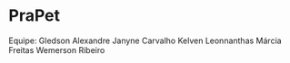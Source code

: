 # PraPet

Equipe:
Gledson Alexandre
Janyne Carvalho
Kelven Leonnanthas
Márcia Freitas
Wemerson Ribeiro
